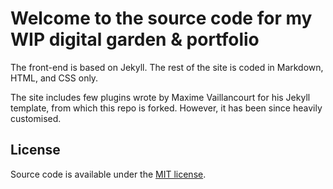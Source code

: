 # Welcome to the source code for my WIP digital garden & portfolio

The front-end is based on Jekyll. The rest of the site is coded in Markdown, HTML, and CSS only.

The site includes few plugins wrote by Maxime Vaillancourt for his Jekyll template, from which this repo is forked. However, it has been since heavily customised.

## License

Source code is available under the [MIT license](LICENSE.md).
